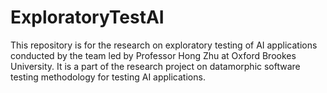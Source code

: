 # ExploratoryTestAI
This repository is for the research on exploratory testing of AI applications conducted by the team led by Professor Hong Zhu at Oxford Brookes University. It is a part of the research project on datamorphic software testing methodology for testing AI applications.

